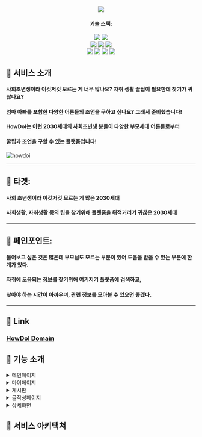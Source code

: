<div align="center">
<img src="https://capsule-render.vercel.app/api?type=waving&color=auto&height=200&section=header&text=HowDoI&fontSize=90" />
</div>

<div align="center">
  <h4 align="center">
    기술 스택:
  </h4>
</div>
<div align=center> 
  <img src="https://img.shields.io/badge/javascript-F7DF1E?style=for-the-badge&logo=javascript&logoColor=white">
  <img src="https://img.shields.io/badge/node.js-339933?style=for-the-badge&logo=node.js&logoColor=white">
  <br>
  
  <img src="https://img.shields.io/badge/json web tokens-000000?style=for-the-badge&logo=json web tokens&logoColor=white">
  <img src="https://img.shields.io/badge/sequelize-52B0E7?style=for-the-badge&logo=sequelize&logoColor=white">
  <img src="https://img.shields.io/badge/jest-C21325?style=for-the-badge&logo=jest&logoColor=white">
  <br>
  
  <img src="https://img.shields.io/badge/express-000000?style=for-the-badge&logo=express&logoColor=white">
  <img src="https://img.shields.io/badge/amazon rds-527FFF?style=for-the-badge&logo=amazon rds&logoColor=white">
  <img src="https://img.shields.io/badge/mysql-4479A1?style=for-the-badge&logo=mysql&logoColor=white">
  <img src="https://img.shields.io/badge/amazon s3-569A31?style=for-the-badge&logo=amazon s3&logoColor=white">

</div>
  
<div align="center>
  <p align="center>

## 🐶 서비스 소개
#### 사회초년생이라 이것저것 모르는 게 너무 많나요? 자취 생활 꿀팁이 필요한데 찾기가 귀찮나요?
#### 엄마 아빠를 포함한 다양한 어른들의 조언을 구하고 싶나요? 그래서 준비했습니다!
#### HowDoI는 이런 2030세대의 사회초년생 분들이 다양한 부모세대 어른들로부터 
#### 꿀팁과 조언을 구할 수 있는 플랫폼입니다!

  ![howdoi](https://github.com/HowDoIProject/BE/assets/124577620/abefe508-efd2-4b55-b114-2b3694b2aa3f)
  
--------------------------------------------------------------------------------

## 🐶 타겟:
#### 사회 초년생이라 이것저것 모르는 게 많은 2030세대
#### 사회생활, 자취생활 등의 팁을 찾기위해 플랫폼을 뒤적거리기 귀찮은 2030세대

-----------------------------------------------------------------------------------

## 🐶 페인포인트:
#### 물어보고 싶은 것은 많은데 부모님도 모르는 부분이 있어 도움을 받을 수 있는 부분에 한계가 있다.
#### 자취에 도움되는 정보를 찾기위해 여기저기 플랫폼에 검색하고, 
#### 찾아야 하는 시간이 아까우며, 관련 정보를 모아볼 수 있으면 좋겠다.

----------------------------------------------------------------------------------------
## 🐶 Link
### [HowDoI Domain](https://howdoiapp.shop)

</p>
</div>

## 🐶 기능 소개

<details>
<summary> 메인페이지</summary>

#### ✔ 많은 도움됐어요를 받은 글 top5, 실시간 글 보기를 볼 수 있습니다.
#### ✔ 본인이 회원가입 때 작성한 정보를 바탕으로, 본인을 위한 추천글을 볼 수 있습니다.
#### ✔ 원하는 글을 검색해서 볼 수 있습니다.
#### ✔ 엄빠회원의 경우, 본인이 작성한 글 갯수, 댓글 갯수, 도움됐어요 갯수를 막대그래프 형식으로 볼 수 있습니다.
#### ✔ 스크랩 아이콘을 클릭하면, 본인이 스크랩한 글을 볼 수 있고, 스크랩 전체 취소도 할 수 있습니다.

</details>

<details>
<summary> 마이페이지</summary>
  
#### ✔ 본인이 작성한 글, 작성한 댓글, 채택된 댓글 내역을 볼 수 있습니다. 
#### ✔ 본인이 작성한 글을 수정하고 삭제할 수 있습니다. 
#### ✔ 엄빠회원의 경우, 본인이 작성한 글 갯수, 댓글 갯수, 도움됐어요 갯수를 막대그래프 형식으로 볼 수 있습니다. 

</details>

<details>
<summary> 게시판</summary>

#### ✔ 전체 글을 카테고리별(생활비, 자취끼니, 집안일) & 질문글(강아지회원글)/꿀팁글(엄빠회원글)별로 필터링해서 조회할 수 있습니다. 
#### ✔ 조회순으로 인기글을 볼 수 있습니다. 
#### ✔ 글에 좋아요, 스크랩을 할 수 있습니다. 

</details>

<details>
<summary> 글작성페이지 </summary>
  
#### ✔ 글의 카테고리(생활비, 자취끼니, 집안일 중 하나)를 설정하여 글의 제목, 내용을 필수적으로 작성하고, 이미지도 올릴 수 있습니다. 
#### ✔ 글 작성자가 강아지회원이면 질문글, 엄빠회원이면 꿀팁글로 자동설정됩니다. 

</details>

<details>
<summary> 상세화면</summary>

#### ✔ 글을 좋아요하거나 스크랩할 수 있습니다. 
#### ✔ 글에 댓글 작성 시 댓글 내용과 함께 이미지를 올릴 수 있고, 본인이 작성한 댓글 수정&삭제가 가능합니다. 
#### ✔ 글 작성자는 본인 글에 달린 댓글 중에서 채택을 할 수 있습니다. 댓글 채택 후 취소가 불가능합니다. 
#### ✔ 채택된 댓글은 모두 다 볼 수 있습니다. 

</details>

## 🐶 서비스 아키택쳐


